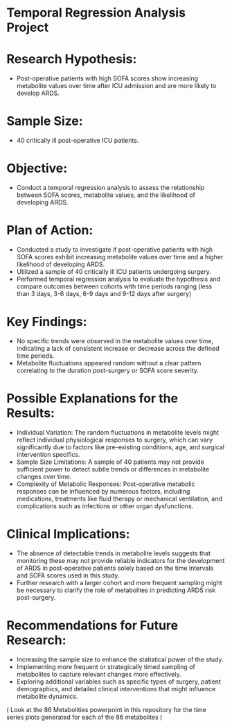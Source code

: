 # Temporal Regression Analysis Project

# Research Hypothesis:
- Post-operative patients with high SOFA scores show increasing metabolite values over time after ICU admission and are more likely to develop ARDS.

# Sample Size: 
- 40 critically ill post-operative ICU patients.

# Objective: 
- Conduct a temporal regression analysis to assess the relationship between SOFA scores, metabolite values, and the likelihood of developing ARDS.

# Plan of Action:
- Conducted a study to investigate if post-operative patients with high SOFA scores exhibit increasing metabolite values over time and a higher likelihood of developing ARDS.
- Utilized a sample of 40 critically ill ICU patients undergoing surgery.
- Performed temporal regression analysis to evaluate the hypothesis and compare outcomes between cohorts with time periods ranging (less than 3 days, 3-6 days, 6-9 days and 9-12 days after surgery)

# Key Findings:
- No specific trends were observed in the metabolite values over time, indicating a lack of consistent increase or decrease across the defined time periods.
- Metabolite fluctuations appeared random without a clear pattern correlating to the duration post-surgery or SOFA score severity.

# Possible Explanations for the Results:
- Individual Variation: The random fluctuations in metabolite levels might reflect individual physiological responses to surgery, which can vary significantly due to factors like pre-existing conditions, age, and surgical intervention specifics.
- Sample Size Limitations: A sample of 40 patients may not provide sufficient power to detect subtle trends or differences in metabolite changes over time.
- Complexity of Metabolic Responses: Post-operative metabolic responses can be influenced by numerous factors, including medications, treatments like fluid therapy or mechanical ventilation, and complications such as infections or other organ dysfunctions.
# Clinical Implications:
- The absence of detectable trends in metabolite levels suggests that monitoring these may not provide reliable indicators for the development of ARDS in post-operative patients solely based on the time intervals and SOFA scores used in this study.
- Further research with a larger cohort and more frequent sampling might be necessary to clarify the role of metabolites in predicting ARDS risk post-surgery.
# Recommendations for Future Research:
- Increasing the sample size to enhance the statistical power of the study.
- Implementing more frequent or strategically timed sampling of metabolites to capture relevant changes more effectively.
- Exploring additional variables such as specific types of surgery, patient demographics, and detailed clinical interventions that might influence metabolite dynamics.

( Look at the 86 Metabolities powerpoint in this repository for the time series plots generated for each of the 86 metabolites )
